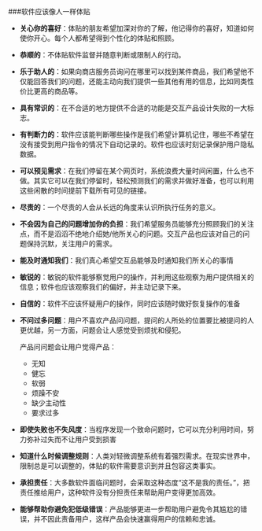 ###软件应该像人一样体贴

- **关心你的喜好**：体贴的朋友希望加深对你的了解，他记得你的喜好，知道如何使你开心。每个人都希望得到个性化的体贴和照顾。
- **恭顺的**：不体贴软件监督并随意判断或限制人的行动。
- **乐于助人的**：如果向商店服务员询问在哪里可以找到某件商品，我们希望他不仅能回答我们的问题，还能主动向我们提供一些其他有用的信息，比如同类性价比更高的商品等。
- **具有常识的**：在不合适的地方提供不合适的功能是交互产品设计失败的一大标志。
- **有判断力的**：软件应该能判断哪些操作是我们希望计算机记住，哪些不希望在没有接受到用户指令的情况下自动记录的。软件也应该时刻记录保护用户隐私数据。
- **可以预见需求**：在我们停留在某个网页时，系统浪费大量时间闲置，什么也不做。其实它可以在我们停留时，轻松预测我们的需求并做好准备，也可以利用这些闲散的时间提前下载所有可见的链接。
- **尽责的**：一个尽责的人会从长远的角度来认识所执行任务的意义。
- **不会因为自己的问题增加你的负担**：我们希望服务员能够充分照顾我们的关注点，而不是滔滔不绝地介绍她/他所关心的问题。交互产品也应该对自己的问题保持沉默，关注用户的需求。
- **能及时通知我们**：我们真心希望交互品能够及时通知我们所关心的事情
- **敏锐的**：敏锐的软件能够察觉用户的操作，并利用这些观察为用户提供相关的信息；软件也应该观察我们的偏好，并主动记录下来。
- **自信的**：软件不应该怀疑用户的操作，同时应该随时做好恢复操作的准备
- **不问过多问题**：用户不喜欢产品问问题，提问的人所处的位置要比被提问的人更优越，另一方面，问题会让人感觉受到烦扰和侵犯。

    产品问问题会让用户觉得产品：
    - 无知
    - 健忘
    - 软弱
    - 烦躁不安
    - 缺少主动性
    - 要求过多
    
- **即使失败也不失风度**：当程序发现一个致命问题时，它可以充分利用时间，努力弥补过失而不让用户受到损害
- **知道什么时候调整规则**：人类对轻微调整系统有着强烈需求。在现实世界中，限制总是可以调整的，体贴的软件需要意识到并且包容这类事实。
- **承担责任**：大多数软件面临问题时，会采取这种态度“这不是我的责任。”，把责任推给用户，这种软件没有分担责任来帮助用户变得更加高效。
- **能够帮助你避免犯低级错误**：产品能够更进一步帮助用户避免令其尴尬的错误，并不因此责备用户，这样产品会快速赢得用户的信赖和忠诚。


